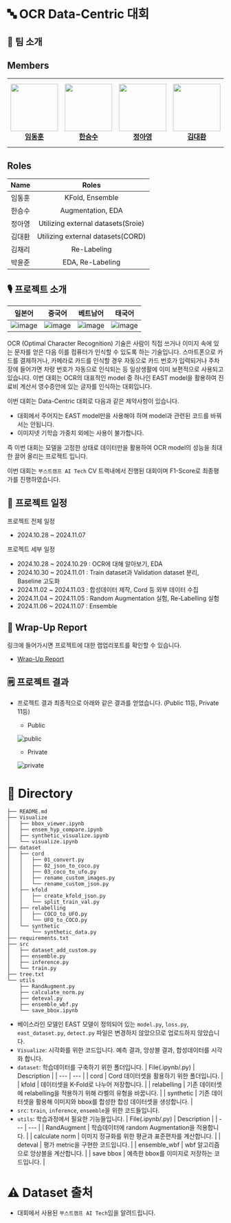 # 🔤 OCR Data-Centric 대회

## 🙂 팀 소개

## Members 
<table>
    <tr height="160px">
        <td align="center" width="150px">
            <a href="https://github.com/naringles"><img height="110px"  src="https://avatars.githubusercontent.com/u/61579399?v=4"></a>
            <br/>
            <a href="https://github.com/naringles"><strong>임동훈</strong></a>
            <br />
        </td>
        <td align="center" width="150px">
            <a href="https://github.com/hanseungsoo13"><img height="110px"  src="https://avatars.githubusercontent.com/u/75753717?v=4"/></a>
            <br/>
            <a href="https://github.com/hanseungsoo13"><strong>한승수</strong></a>
            <br />
        </td>
        <td align="center" width="150px">
            <a href="https://github.com/Jeong-AYeong"><img height="110px"  src="https://avatars.githubusercontent.com/u/87751593?v=4"/></a>
            <br/>
            <a href="https://github.com/Jeong-AYeong"><strong>정아영</strong></a>
            <br />
        </td>
        <td align="center" width="150px">
            <a href="https://github.com/Ai-BT"><img height="110px" src="https://avatars.githubusercontent.com/u/97381138?v=4"/></a>
            <br />
            <a href="https://github.com/Ai-BT"><strong>김대환</strong></a>
            <br />
        </td>
        <td align="center" width="150px">
            <a href="https://github.com/cherry-space"><img height="110px" src="https://avatars.githubusercontent.com/u/177336350?v=4"/></a>
            <br />
            <a href="https://github.com/cherry-space"><strong>김채리</strong></a>
            <br />
        </td>
        <td align="center" width="150px">
              <a href="https://github.com/SkyBlue-boy"><img height="110px"  src="https://avatars.githubusercontent.com/u/63849988?v=4"/></a>
              <br />
              <a href="https://github.com/SkyBlue-boy"><strong>박윤준</strong></a>
              <br />
          </td>
    </tr>
</table>

##  Roles

|Name|Roles|
|:-------:|:--------------------------------------------------------------:|
|임동훈| KFold, Ensemble
|한승수| Augmentation, EDA
|정아영| Utilizing external datasets(Sroie)
|김대환| Utilizing external datasets(CORD)
|김채리| Re-Labeling
|박윤준| EDA, Re-Labeling

## 🎙️ 프로젝트 소개
|일본어|중국어|베트남어|태국어|
|:----:|:----:|:----:|:----:|
|![image](https://github.com/user-attachments/assets/4d5c2aca-2156-4f26-925a-a924ebcbb70d) |![image](https://github.com/user-attachments/assets/71fcb327-1502-407d-9d56-467ec07994a0) |![image](https://github.com/user-attachments/assets/dfaeb40b-c1a1-450b-ac69-826f9247ca28) |![image](https://github.com/user-attachments/assets/bbaafe2f-b63f-4375-9a76-17f7de0b7b39) |

OCR (Optimal Character Recognition) 기술은 사람이 직접 쓰거나 이미지 속에 있는 문자를 얻은 다음 이를 컴퓨터가 인식할 수 있도록 하는 기술입니다. 스마트폰으로 카드를 결제하거나, 카메라로 카드를 인식할 경우 자동으로 카드 번호가 입력되거나 주차장에 들어가면 차량 번호가 자동으로 인식되는 등 일상생활에 이미 보편적으로 사용되고 있습니다. 이번 대회는 OCR의 대표적인 model 중 하나인 EAST model을 활용하여 진료비 계산서 영수증안에 있는 글자를 인식하는 대회입니다. 

이번 대회는  Data-Centric 대회로 다음과 같은 제약사항이 있습니다. 

- 대회에서 주어지는 EAST model만을 사용해야 하며 model과 관련된 코드를 바꿔서는 안됩니다.
- 이미지넷 기학습 가중치 외에는 사용이 불가합니다.

즉 이번 대회는 모델을 고정한 상태로 데이터만을 활용하여 OCR model의 성능을 최대한 끌어 올리는 프로젝트 입니다. 

이번 대회는 `부스트캠프 AI Tech` CV 트랙내에서 진행된 대회이며 F1-Score로 최종평가를 진행하였습니다. 

## 📆 프로젝트 일정

프로젝트 전체 일정

- 2024.10.28 ~ 2024.11.07

프로젝트 세부 일정

- 2024.10.28 ~ 2024.10.29 : OCR에 대해 알아보기, EDA
- 2024.10.30 ~ 2024.11.01 : Train dataset과 Validation dataset 분리, Baseline 고도화
- 2024.11.02 ~ 2024.11.03 : 합성데이터 제작, Cord 등 외부 데이터 수집
- 2024.11.04 ~ 2024.11.05 : Random Augmentation 실험, Re-Labelling 실험
- 2024.11.06 ~ 2024.11.07 : Ensemble


## 🤔 Wrap-Up Report
링크에 들어가시면 프로젝트에 대한 랩업리포트를 확인할 수 있습니다.
- [Wrap-Up Report](https://cactus-panama-b7c.notion.site/Data-Centric-OCR-Wrap-up-Report-54123f2d7cc2497d9e31b9f0619ea356?pvs=4)
  
## 🗒️ 프로젝트 결과

- 프로젝트 결과 최종적으로 아래와 같은 결과를 얻었습니다. (Public 11등, Private 11등)
    - Public
    
    ![public](https://github.com/user-attachments/assets/7f28fe34-acaf-48c9-bbbc-e05ba47e54ce)

    
    - Private
    
    ![private](https://github.com/user-attachments/assets/9a71d007-ad66-4e06-97a3-010ec64e5883)
    

# 🔄️ Directory

```
├── README.md
├── Visualize
│   ├── bbox_viewer.ipynb
│   ├── ensem_hyp_compare.ipynb
│   ├── synthetic_visualize.ipynb
│   └── visualize.ipynb
├── dataset
│   ├── cord
│   │   ├── 01_convert.py
│   │   ├── 02_json_to_coco.py
│   │   ├── 03_coco_to_ufo.py
│   │   ├── rename_custom_images.py
│   │   └── rename_custom_json.py
│   ├── kfold
│   │   ├── create_kfold_json.py
│   │   └── split_train_val.py
│   ├── relabelling
│   │   ├── COCO_to_UFO.py
│   │   └── UFO_to_COCO.py
│   └── synthetic
│       └── synthetic_data.py
├── requirements.txt
├── src
│   ├── dataset_add_custom.py
│   ├── ensemble.py
│   ├── inference.py
│   └── train.py
├── tree.txt
└── utils
    ├── RandAugment.py
    ├── calculate_norm.py
    ├── deteval.py
    ├── ensemble_wbf.py
    └── save_bbox.ipynb
```
- 베이스라인 모델인 EAST 모델이 정의되어 있는 `model.py`, `loss.py`, `east_dataset.py`, `detect.py` 파일은 변경하지 않았으므로 업로드하지 않았습니다.
- `Visualize`: 시각화를 위한 코드입니다. 예측 결과, 앙상블 결과, 합성데이터를 시각화 합니다.
- `dataset`: 학습데이터를 구축하기 위한 폴더입니다.
    | File(.ipynb/.py) | Description |
    | --- | --- |
    | cord | Cord 데이터셋을 활용하기 위한 폴더입니다. |
    | kfold | 데이터셋을 K-Fold로 나누어 저장합니다.  |
    | relabelling  | 기존 데이터셋에 relabelling을 적용하기 위해 라벨의 유형을 바꿉니다.  |
    | synthetic  | 기존 데이터셋을 활용해 이미지와 bbox를 합성한 합성 데이터셋을 생성합니다.  |
- `src`: `train`, `inference`, `ensemble`을 위한 코드들입니다.
- `utils`: 학습과정에서 필요한 기능들입니다.
    | File(.ipynb/.py) | Description |
    | --- | --- |
    | RandAugment | 학습데이터에 random Augmentation을 적용합니다. |
    | calculate norm | 이미지 정규화를 위한 평균과 표준편차를 계산합니다. |
    | deteval  | 평가 metric을 구현한 코드입니다.  |
    | ensemble_wbf  | wbf 알고리즘으로 앙상블을 계산합니다.  |
    | save bbox | 예측한 bbox를 이미지로 저장하는 코드입니다. |

# ⚠️ Dataset 출처

- 대회에서 사용된  `부스트캠프 AI Tech`임을 알려드립니다.
